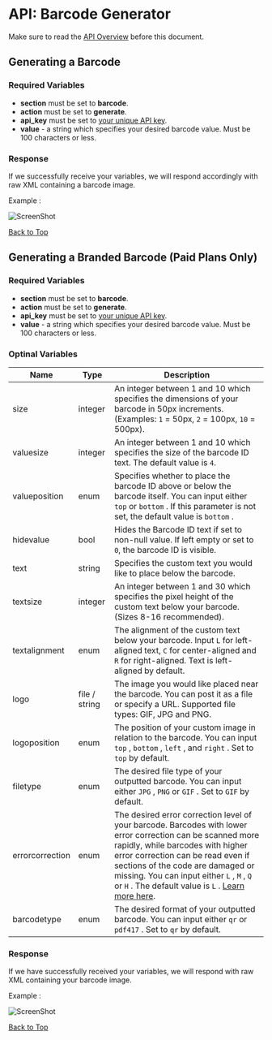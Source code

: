 <a name="head"></a><h1>API: Barcode Generator</h1>

Make sure to read the [API Overview](../README.md) before this document.

<a name="generate"></a><h2>Generating a Barcode</h2>

<h3>Required Variables</h3>

* <b>section</b> must be set to <b>barcode</b>.
* <b>action</b> must be set to <b>generate</b>.
* <b>api_key</b> must be set to [your unique API key][1].
* <b>value</b> - a string which specifies your desired barcode value. Must be 100 characters or less.

<h3>Response</h3>

If we successfully receive your variables, we will respond accordingly with raw XML containing a barcode image.

Example :

![ScreenShot](https://codereadr.com/kb/images/standardbarcode_normal.gif)

[Back to Top](#head)

<a name="generate-branded"></a><h2>Generating a Branded Barcode (Paid Plans Only)</h2>

<h3>Required Variables</h3>

* <b>section</b> must be set to <b>barcode</b>.
* <b>action</b> must be set to <b>generate</b>.
* <b>api_key</b> must be set to [your unique API key][1].
* <b>value</b> - a string which specifies your desired barcode value. Must be 100 characters or less.

<h3>Optinal Variables</h3>

| Name | Type | Description |
| ---- | ---- | ----------- |
| size | integer | An integer between 1 and 10 which specifies the dimensions of your barcode in 50px increments. (Examples: <code>1</code> = 50px, <code>2</code> = 100px, <code>10</code> = 500px). |
| valuesize | integer | An integer between 1 and 10 which specifies the size of the barcode ID text. The default value is <code>4</code>. |
| valueposition | enum | Specifies whether to place the barcode ID above or below the barcode itself. You can input either <code>top</code> or <code>bottom</code> . If this parameter is not set, the default value is <code>bottom</code> . |
| hidevalue | bool | Hides the Barcode ID text if set to non-null value. If left empty or set to <code>0</code>, the barcode ID is visible. |
| text | string | Specifies the custom text you would like to place below the barcode. |
| textsize | integer | An integer between 1 and 30 which specifies the pixel height of the custom text below your barcode. (Sizes 8-16 recommended). |
| textalignment | enum | The alignment of the custom text below your barcode. Input <code>L</code> for left-aligned text, <code>C</code> for center-aligned and <code>R</code> for right-aligned. Text is left-aligned by default. |
| logo | file / string | The image you would like placed near the barcode. You can post it as a file or specify a URL. Supported file types: GIF, JPG and PNG. |
| logoposition |enum| The position of your custom image in relation to the barcode. You can input <code>top</code> , <code>bottom</code> , <code>left</code> , and <code>right</code> . Set to <code>top</code> by default. |
| filetype | enum | The desired file type of your outputted barcode. You can input either <code>JPG</code> , <code>PNG</code> or <code>GIF</code> . Set to <code>GIF</code> by default. |
| errorcorrection | enum | The desired error correction level of your barcode. Barcodes with lower error correction can be scanned more rapidly, while barcodes with higher error correction can be read even if sections of the code are damaged or missing. You can input either <code>L</code> , <code>M</code> , <code>Q</code> or <code>H</code> . The default value is <code>L</code> . [Learn more here](http://en.wikipedia.org/wiki/Qr_code#Error_correction). |
| barcodetype | enum | The desired format of your outputted barcode. You can input either <code>qr</code> or <code>pdf417</code> . Set to <code>qr</code> by default. |

<h3>Response</h3>

If we have successfully received your variables, we will respond with raw XML containing your barcode image.

Example :

![ScreenShot](https://codereadr.com/kb/images/brandedcode_normal.jpg)

[Back to Top](#head)

[1]:../README.md#finding
